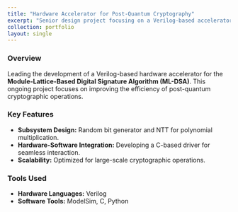 ```yaml
---
title: "Hardware Accelerator for Post-Quantum Cryptography"
excerpt: "Senior design project focusing on a Verilog-based accelerator for cryptographic operations."
collection: portfolio
layout: single
---
```


### Overview
Leading the development of a Verilog-based hardware accelerator for the **Module-Lattice-Based Digital Signature Algorithm (ML-DSA)**. This ongoing project focuses on improving the efficiency of post-quantum cryptographic operations.

### Key Features
- **Subsystem Design:** Random bit generator and NTT for polynomial multiplication.
- **Hardware-Software Integration:** Developing a C-based driver for seamless interaction.
- **Scalability:** Optimized for large-scale cryptographic operations.

### Tools Used
- **Hardware Languages:** Verilog  
- **Software Tools:** ModelSim, C, Python
